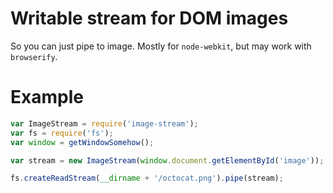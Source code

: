 # Writable stream for DOM images

So you can just pipe to image. Mostly for `node-webkit`, but may work with `browserify`.

# Example

```javascript
var ImageStream = require('image-stream');
var fs = require('fs');
var window = getWindowSomehow();

var stream = new ImageStream(window.document.getElementById('image'));

fs.createReadStream(__dirname + '/octocat.png').pipe(stream);
```